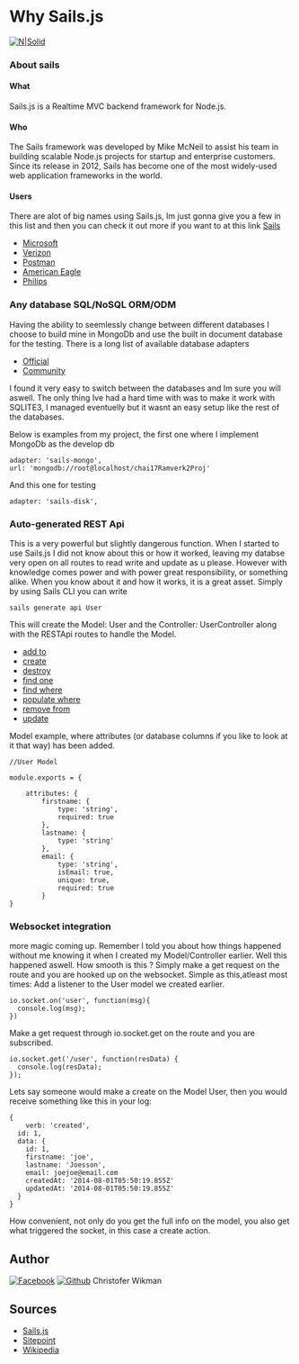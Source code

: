 # Why Sails.js
[![N|Solid](https://sailsjs.com/images/logos/sails-logo_ltBg_ltBlue.png)](https://nodesource.com/products/nsolid)
### About sails

#### What
Sails.js is a Realtime MVC backend framework for Node.js.
#### Who 
The Sails framework was developed by Mike McNeil to assist his team in building scalable Node.js projects for startup and enterprise customers. Since its release in 2012, Sails has become one of the most widely-used web application frameworks in the world.
#### Users
There are alot of big names using Sails.js, Im just gonna give you a few in this list and then you can check it out more if you want to at this link [Sails](https://sailsjs.com/)
 - [Microsoft](https://www.microsoft.com/en-us/)
 - [Verizon](https://www.verizonwireless.com/)
 - [Postman](https://www.getpostman.com/)
 - [American Eagle](https://www.ae.com/international?cm=sSE-cSEK)
 - [Philips](https://www.usa.philips.com/)
 

### Any database SQL/NoSQL ORM/ODM

Having the ability to seemlessly change between different databases I choose to build mine in MongoDb and use the built in document database for the testing. There is a long list of available database adapters 
- [Official](https://sailsjs.com/documentation/concepts/extending-sails/adapters/available-adapters#?officiallysupported-database-adapters)
- [Community](https://sailsjs.com/documentation/concepts/extending-sails/adapters/available-adapters#?communitysupported-database-adapters)

I found it very easy to switch between the databases and Im sure you will aswell. The only thing Ive had a hard time with was to make it work with SQLITE3, I managed eventuelly but it wasnt an easy setup like the rest of the databases.

Below is examples from my project, the first one where I implement MongoDb as the develop db
```
adapter: 'sails-mongo',
url: 'mongodb://root@localhost/chai17Ramverk2Proj'
```
And this one for testing
```
adapter: 'sails-disk',
```

### Auto-generated REST Api

This is a very powerful but slightly dangerous function. When I started to use Sails.js I did not know about this or how it worked, leaving my databse very open on all routes to read write and update as u please. However with knowledge comes power and with power great responsibility, or something alike. When you know about it and how it works, it is a great asset. 
Simply by using Sails CLI you can write

```
sails generate api User
```

This will create the Model: User and the Controller: UserController along with the RESTApi routes to handle the Model. 

- [add to](https://sailsjs.com/documentation/reference/blueprint-api/add-to)
- [create](https://sailsjs.com/documentation/reference/blueprint-api/create)
- [destroy](https://sailsjs.com/documentation/reference/blueprint-api/destroy)
- [find one](https://sailsjs.com/documentation/reference/blueprint-api/find-one)
- [find where](https://sailsjs.com/documentation/reference/blueprint-api/find-where)
- [populate where](https://sailsjs.com/documentation/reference/blueprint-api/populate-where)
- [remove from](https://sailsjs.com/documentation/reference/blueprint-api/remove-from)
- [update](https://sailsjs.com/documentation/reference/blueprint-api/update)

Model example, where attributes (or database columns if you like to look at it that way) has been added. 
```
//User Model

module.exports = {
    
    attributes: {
        firstname: {
            type: 'string',
            required: true
        },
        lastname: {
            type: 'string'
        },
        email: {
            type: 'string',
            isEmail: true,
            unique: true,
            required: true
        }
}
```


### Websocket integration

more magic coming up. Remember I told you about how things happened without me knowing it when I created my Model/Controller earlier. Well this happened aswell. How smooth is this ?
Simply make a get request on the route and you are hooked up on the websocket.
Simple as this,atleast most times:
Add a listener to the User model we created earlier.
```
io.socket.on('user', function(msg){
  console.log(msg);
})
```
Make a get request through io.socket.get on the route and you are subscribed.

```
io.socket.get('/user', function(resData) {
  console.log(resData);
});
```

Lets say someone would make a create on the Model User, then you would receive something like this in your log: 

```
{
    verb: 'created',
  id: 1,
  data: {
    id: 1,
    firstname: 'joe',
    lastname: 'Joesson',
    email: joejoe@email.com
    createdAt: '2014-08-01T05:50:19.855Z'
    updatedAt: '2014-08-01T05:50:19.855Z'
  }
}
```

How convenient, not only do you get the full info on the model, you also get what triggered the socket, in this case a create action.

## Author
[![Facebook](http://i.imgur.com/P3YfQoD.png)](https://www.facebook.com/christofer.wikman)
[![Github](http://i.imgur.com/0o48UoR.png)](https://github.com/Edugolr)
Christofer Wikman 



## Sources
- [Sails.js](https://sailsjs.com/)
- [Sitepoint](https://www.sitepoint.com/an-introduction-to-sails-js/)
- [Wikipedia](https://en.wikipedia.org/wiki/Sails.js)

